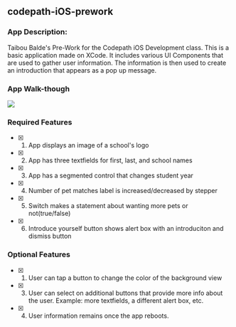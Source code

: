 ## codepath-iOS-prework



### App Description: 

Taibou Balde's Pre-Work for the Codepath iOS Development class. This is a basic application made on XCode. It includes various UI Components that are used to gather user information. The information is then used to create an introduction that appears as a pop up message.

### App Walk-though

![](https://github.com/tbalde11/codepath-iOS-prework/blob/main/Codepath-prework.gif)

### Required Features

- [x] 1. App displays an image of a school's logo
- [x] 2. App has three textfields for first, last, and school names
- [x] 3. App has a segmented control that changes student year
- [x] 4. Number of pet matches label is increased/decreased by stepper
- [x] 5. Switch makes a statement about wanting more pets or not(true/false) 
- [x] 6. Introduce yourself button shows alert box with an introduciton and dismiss button

### Optional Features

- [x] 1. User can tap a button to change the color of the background view
- [x] 3. User can select on additional buttons that provide more info about the user. Example: more textfields, a different alert box, etc. 
- [x] 4. User information remains once the app reboots. 
